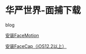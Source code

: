 # 华严世界-面捕下载
blog

<a href="itms-services://?action=download-manifest&url=https://807183087.github.io/FaceMotion/iOS12.2/manifest.plist">安装FaceMotion</a>

<a href="itms-services://?action=download-manifest&url=https://807183087.github.io/FaceCap/iOS12.2/manifest.plist">安装FaceCap（iOS12.2以上）</a>


<!--
<script type="text/javascript" color="0,255,0" opacity="0.7" zindex="-2" count="100" src="./canvas_01/canvas-nest.min.js"></script>
-->